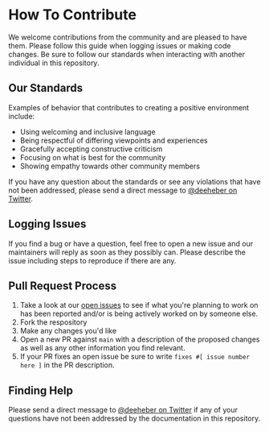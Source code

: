 # How To Contribute

We welcome contributions from the community and are pleased to have them. Please follow this guide when logging issues or making code changes. Be sure to follow our standards when interacting with another individual in this repository.

## Our Standards
Examples of behavior that contributes to creating a positive environment include:

- Using welcoming and inclusive language
- Being respectful of differing viewpoints and experiences
- Gracefully accepting constructive criticism
- Focusing on what is best for the community
- Showing empathy towards other community members

If you have any question about the standards or see any violations that have not been addressed, please send a direct message to [@deeheber on Twitter](https://twitter.com/deeheber).

## Logging Issues
If you find a bug or have a question, feel free to open a new issue and our maintainers will reply as soon as they possibly can. Please describe the issue including steps to reproduce if there are any.

## Pull Request Process
1. Take a look at our [open issues](https://github.com/deeheber/note-service-next-generation/issues) to see if what you're planning to work on has been reported and/or is being actively worked on by someone else.
2. Fork the respository
3. Make any changes you'd like
4. Open a new PR against `main` with a description of the proposed changes as well as any other information you find relevant.
5. If your PR fixes an open issue be sure to write `fixes #[ issue number here ]` in the PR description.

## Finding Help
Please send a direct message to [@deeheber on Twitter](https://twitter.com/deeheber) if any of your questions have not been addressed by the documentation in this repository.